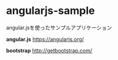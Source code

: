 angularjs-sample
================

angular.jsを使ったサンプルアプリケーション

**angular.js**
https://angularjs.org/

**bootstrap**
http://getbootstrap.com/
